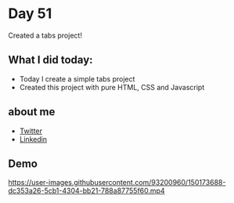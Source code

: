 # Day 51

Created a tabs project!


## What I did today:

 - Today I create a simple tabs project
 - Created this project with pure HTML, CSS and Javascript


## about me

 - [Twitter](https://twitter.com/karan_chandekar)
 - [Linkedin](https://www.linkedin.com/in/karan-chandekar-a87263219/)


## Demo

https://user-images.githubusercontent.com/93200960/150173688-dc353a26-5cb1-4304-bb21-788a87755f60.mp4
